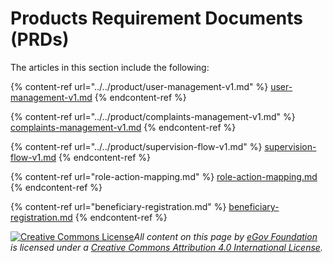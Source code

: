 # Products Requirement Documents (PRDs)

The articles in this section include the following:

{% content-ref url="../../product/user-management-v1.md" %}
[user-management-v1.md](../../product/user-management-v1.md)
{% endcontent-ref %}

{% content-ref url="../../product/complaints-management-v1.md" %}
[complaints-management-v1.md](../../product/complaints-management-v1.md)
{% endcontent-ref %}

{% content-ref url="../../product/supervision-flow-v1.md" %}
[supervision-flow-v1.md](../../product/supervision-flow-v1.md)
{% endcontent-ref %}

{% content-ref url="role-action-mapping.md" %}
[role-action-mapping.md](role-action-mapping.md)
{% endcontent-ref %}

{% content-ref url="beneficiary-registration.md" %}
[beneficiary-registration.md](beneficiary-registration.md)
{% endcontent-ref %}



[![Creative Commons License](https://i.creativecommons.org/l/by/4.0/80x15.png)_​_](http://creativecommons.org/licenses/by/4.0/)_All content on this page by_ [_eGov Foundation_](https://egov.org.in/) _is licensed under a_ [_Creative Commons Attribution 4.0 International License_](http://creativecommons.org/licenses/by/4.0/)_._
